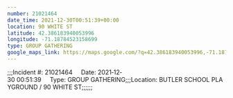 ```yaml
---
number: 21021464
date_time: 2021-12-30T00:51:39+00:00
location: 90 WHITE ST
latitude: 42.386183940053996
longitude: -71.18784523158699
type: GROUP GATHERING
google_maps_link: https://maps.google.com/?q=42.386183940053996,-71.18784523158699
---
```


;;;Incident #: 21021464     Date: 2021‐12‐30 00:51:39     Type: GROUP GATHERING;;;Location: BUTLER SCHOOL PLAYGROUND / 90 WHITE ST;;;;;;
